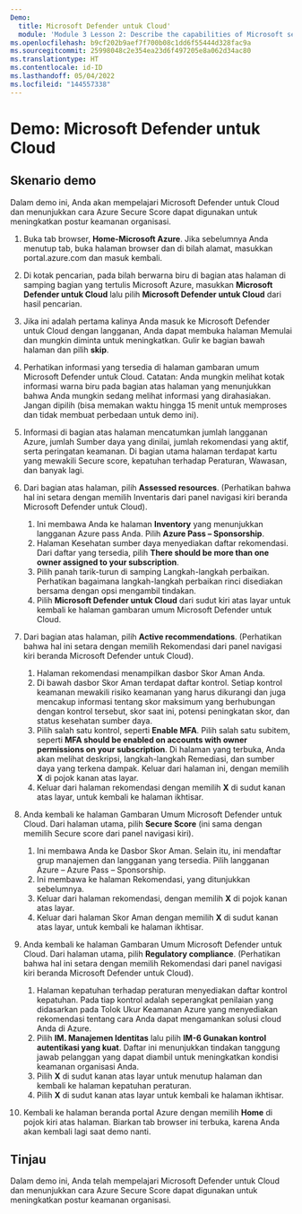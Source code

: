 ```yaml
---
Demo:
  title: Microsoft Defender untuk Cloud'
  module: 'Module 3 Lesson 2: Describe the capabilities of Microsoft security solutions: Describe security management capabilities of Azure'
ms.openlocfilehash: b9cf202b9aef7f700b08c1dd6f55444d328fac9a
ms.sourcegitcommit: 25998048c2e354ea23d6f497205e8a062d34ac80
ms.translationtype: HT
ms.contentlocale: id-ID
ms.lasthandoff: 05/04/2022
ms.locfileid: "144557338"
---
```

# <a name="demo-microsoft-defender-for-cloud"></a>Demo: Microsoft Defender untuk Cloud

## <a name="demo-scenario"></a>Skenario demo

Dalam demo ini, Anda akan mempelajari Microsoft Defender untuk Cloud dan menunjukkan cara Azure Secure Score dapat digunakan untuk meningkatkan postur keamanan organisasi.

1. Buka tab browser, **Home-Microsoft Azure**.  Jika sebelumnya Anda menutup tab, buka halaman browser dan di bilah alamat, masukkan portal.azure.com dan masuk kembali.

1. Di kotak pencarian, pada bilah berwarna biru di bagian atas halaman di samping bagian yang tertulis Microsoft Azure, masukkan **Microsoft Defender untuk Cloud** lalu pilih **Microsoft Defender untuk Cloud** dari hasil pencarian.

1. Jika ini adalah pertama kalinya Anda masuk ke Microsoft Defender untuk Cloud dengan langganan, Anda dapat membuka halaman Memulai dan mungkin diminta untuk meningkatkan.  Gulir ke bagian bawah halaman dan pilih **skip**.

1. Perhatikan informasi yang tersedia di halaman gambaran umum Microsoft Defender untuk Cloud.  Catatan: Anda mungkin melihat kotak informasi warna biru pada bagian atas halaman yang menunjukkan bahwa Anda mungkin sedang melihat informasi yang dirahasiakan.  Jangan dipilih (bisa memakan waktu hingga 15 menit untuk memproses dan tidak membuat perbedaan untuk demo ini).

1. Informasi di bagian atas halaman mencatumkan jumlah langganan Azure, jumlah Sumber daya yang dinilai, jumlah rekomendasi yang aktif, serta peringatan keamanan.  Di bagian utama halaman terdapat kartu yang mewakili Secure score, kepatuhan terhadap Peraturan, Wawasan, dan banyak lagi.  

1. Dari bagian atas halaman, pilih **Assessed resources**.  (Perhatikan bahwa hal ini setara dengan memilih Inventaris dari panel navigasi kiri beranda Microsoft Defender untuk Cloud).
    1. Ini membawa Anda ke halaman **Inventory** yang menunjukkan langganan Azure pass Anda.  Pilih **Azure Pass – Sponsorship**.
    1. Halaman Kesehatan sumber daya menyediakan daftar rekomendasi.  Dari daftar yang tersedia, pilih **There should be more than one owner assigned to your subscription**.
    1. Pilih panah tarik-turun di samping Langkah-langkah perbaikan. Perhatikan bagaimana langkah-langkah perbaikan rinci disediakan bersama dengan opsi mengambil tindakan.  
    1. Pilih **Microsoft Defender untuk Cloud** dari sudut kiri atas layar untuk kembali ke halaman gambaran umum Microsoft Defender untuk Cloud.

1. Dari bagian atas halaman, pilih **Active recommendations**.  (Perhatikan bahwa hal ini setara dengan memilih Rekomendasi dari panel navigasi kiri beranda Microsoft Defender untuk Cloud).
    1. Halaman rekomendasi menampilkan dasbor Skor Aman Anda.
    1. Di bawah dasbor Skor Aman terdapat daftar kontrol. Setiap kontrol keamanan mewakili risiko keamanan yang harus dikurangi dan juga mencakup informasi tentang skor maksimum yang berhubungan dengan kontrol tersebut, skor saat ini, potensi peningkatan skor, dan status kesehatan sumber daya.  
    1. Pilih salah satu kontrol, seperti **Enable MFA**.  Pilih salah satu subitem, seperti **MFA should be enabled on accounts with owner permissions on your subscription**.  Di halaman yang terbuka, Anda akan melihat deskripsi, langkah-langkah Remediasi, dan sumber daya yang terkena dampak. Keluar dari halaman ini, dengan memilih **X** di pojok kanan atas layar.
    1. Keluar dari halaman rekomendasi dengan memilih **X** di sudut kanan atas layar, untuk kembali ke halaman ikhtisar.

1. Anda kembali ke halaman Gambaran Umum Microsoft Defender untuk Cloud.  Dari halaman utama, pilih **Secure Score** (ini sama dengan memilih Secure score dari panel navigasi kiri).
    1. Ini membawa Anda ke Dasbor Skor Aman.  Selain itu, ini mendaftar grup manajemen dan langganan yang tersedia.  Pilih langganan Azure – Azure Pass – Sponsorship.
    1. Ini membawa ke halaman Rekomendasi, yang ditunjukkan sebelumnya.
    1. Keluar dari halaman rekomendasi, dengan memilih **X** di pojok kanan atas layar.
    1. Keluar dari halaman Skor Aman dengan memilih **X** di sudut kanan atas layar, untuk kembali ke halaman ikhtisar.

1. Anda kembali ke halaman Gambaran Umum Microsoft Defender untuk Cloud.  Dari halaman utama, pilih **Regulatory compliance**. (Perhatikan bahwa hal ini setara dengan memilih Rekomendasi dari panel navigasi kiri beranda Microsoft Defender untuk Cloud).
    1. Halaman kepatuhan terhadap peraturan menyediakan daftar kontrol kepatuhan.  Pada tiap kontrol adalah seperangkat penilaian yang didasarkan pada Tolok Ukur Keamanan Azure yang menyediakan rekomendasi tentang cara Anda dapat mengamankan solusi cloud Anda di Azure.
    1. Pilih **IM. Manajemen Identitas** lalu pilih **IM-6 Gunakan kontrol autentikasi yang kuat**.  Daftar ini menunjukkan tindakan tanggung jawab pelanggan yang dapat diambil untuk meningkatkan kondisi keamanan organisasi Anda.
    1. Pilih **X** di sudut kanan atas layar untuk menutup halaman dan kembali ke halaman kepatuhan peraturan.
    1. Pilih **X** di sudut kanan atas layar untuk kembali ke halaman ikhtisar.

1. Kembali ke halaman beranda portal Azure dengan memilih **Home** di pojok kiri atas halaman.  Biarkan tab browser ini terbuka, karena Anda akan kembali lagi saat demo nanti.

## <a name="review"></a>Tinjau

Dalam demo ini, Anda telah mempelajari Microsoft Defender untuk Cloud dan menunjukkan cara Azure Secure Score dapat digunakan untuk meningkatkan postur keamanan organisasi.
